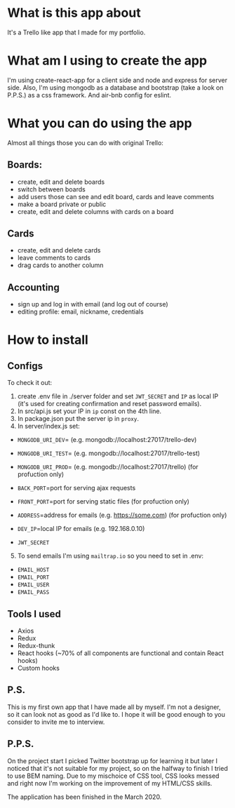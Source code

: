 # What is this app about

It's a Trello like app that I made for my portfolio.

# What am I using to create the app

I'm using create-react-app for a client side and node and express for server side. Also, I'm using mongodb as a database and bootstrap (take a look on P.P.S.) as a css framework. And air-bnb config for eslint.

# What you can do using the app

Almost all things those you can do with original Trello:

## Boards:
 - create, edit and delete boards
 - switch between boards
 - add users those can see and edit board, cards and leave comments
 - make a board private or public
 - create, edit and delete columns with cards on a board

## Cards
 - create, edit and delete cards
 - leave comments to cards
 - drag cards to another column

## Accounting
 - sign up and log in with email (and log out of course)
 - editing profile: email, nickname, credentials

# How to install
## Configs
To check it out:
  1. create .env file in ./server folder and set `JWT_SECRET` and `IP` as local IP (it's used for creating confirmation and reset password emails).
  2. In src/api.js set your IP in `ip` const on the 4th line.
  3. In package.json put the server ip in `proxy`.
  4. In server/index.js set:
  - `MONGODB_URI_DEV`= (e.g. mongodb://localhost:27017/trello-dev)
  - `MONGODB_URI_TEST`= (e.g. mongodb://localhost:27017/trello-test)
  - `MONGODB_URI_PROD`= (e.g. mongodb://localhost:27017/trello) (for profuction only)
  
  - `BACK_PORT`=port for serving ajax requests
  - `FRONT_PORT`=port for serving static files (for profuction only)

  - `ADDRESS`=address for emails (e.g. https://some.com) (for profuction only)
  - `DEV_IP`=local IP for emails (e.g. 192.168.0.10)

  - `JWT_SECRET`

  5. To send emails I'm using `mailtrap.io` so you need to set in .env:
  - `EMAIL_HOST`
  - `EMAIL_PORT`
  - `EMAIL_USER`
  - `EMAIL_PASS`

## Tools I used
 - Axios
 - Redux
 - Redux-thunk
 - React hooks (~70% of all components are functional and contain React hooks)
 - Custom hooks

## P.S.

This is my first own app that I have made all by myself. I'm not a designer, so it can look not as good as I'd like to. I hope it will be good enough to you consider to invite me to interview.

## P.P.S.

On the project start I picked Twitter bootstrap up for learning it but later I noticed that it's not suitable for my project, so on the halfway to finish I tried to use BEM naming. Due to my mischoice of CSS tool, CSS looks messed and right now I'm working on the improvement of my HTML/CSS skills.


The application has been finished in the March 2020.